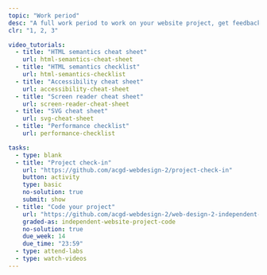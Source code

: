 ```yaml
---
topic: "Work period"
desc: "A full work period to work on your website project, get feedback & get help."
clr: "1, 2, 3"

video_tutorials:
  - title: "HTML semantics cheat sheet"
    url: html-semantics-cheat-sheet
  - title: "HTML semantics checklist"
    url: html-semantics-checklist
  - title: "Accessibility cheat sheet"
    url: accessibility-cheat-sheet
  - title: "Screen reader cheat sheet"
    url: screen-reader-cheat-sheet
  - title: "SVG cheat sheet"
    url: svg-cheat-sheet
  - title: "Performance checklist"
    url: performance-checklist

tasks:
  - type: blank
  - title: "Project check-in"
    url: "https://github.com/acgd-webdesign-2/project-check-in"
    button: activity
    type: basic
    no-solution: true
    submit: show
  - title: "Code your project"
    url: "https://github.com/acgd-webdesign-2/web-design-2-independent-project"
    graded-as: independent-website-project-code
    no-solution: true
    due_week: 14
    due_time: "23:59"
  - type: attend-labs
  - type: watch-videos
---
```


